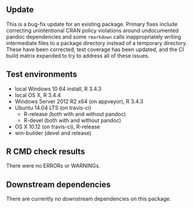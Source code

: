 ## Update

This is a bug-fix update for an existing package. Primary fixes include
correcting unintentional CRAN policy violations around undocumented pandoc 
dependencies and some `rmarkdown` calls inappropriately writing intermediate 
files to a package directory instead of a temporary directory. These have been 
corrected, test coverage has been updated, and the CI build matrix expanded to 
try to address all of these issues.

## Test environments

* local Windows 10 64 install, R 3.4.3
* local OS X, R 3.4.4
* Windows Server 2012 R2 x64 (on appveyor), R 3.4.3
* Ubuntu 14.04 LTS (on travis-ci)
  * R-release (both with and without pandoc)
  * R-devel   (both with and without pandoc)
* OS X 10.12 (on travis-ci), R-release
* win-builder (devel and release)

## R CMD check results

There were no ERRORs or WARNINGs.

## Downstream dependencies

There are currently no downstream dependencies on this package.
